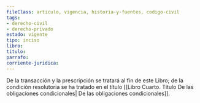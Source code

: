 ```yaml
---
fileClass: articulo, vigencia, historia-y-fuentes, codigo-civil
tags:
- derecho-civil
- derecho-privado
estado: vigente
tipo: inciso
libro:
titulo:
parrafo:
corriente-juridica:
---
```

De la transacción y la prescripción se tratará al fin de este Libro; de la condición resolutoria se ha tratado en el título [[Libro Cuarto. Título De las obligaciones condicionales| De las obligaciones condicionales]].